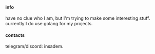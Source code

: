 #### info
have no clue who I am, but I'm trying to make some interesting stuff. \
currently I do use golang for my projects.

#### contacts
telegram/discord: insadem.
